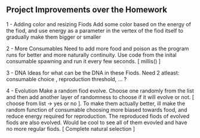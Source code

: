 <h2> Project Improvements over the Homework </h2>


1 - Adding color and resizing Fiods 
Add some color based on the energy of the fiod, and use energy as a parameter in the vertex of the fiod itself to gradually make them bigger or smaller

2 - More Consumables
Need to add more food and poison as the program runs for better and more naturally continuity. Use code from the inital consumable spawning and run it every few seconds. [ millis() ]

3 - DNA 
Ideas for what can be the DNA in these Fiods. Need 2 atleast: consumable choice , reproduction threshold, ... ? 


4 - Evolution
Make a random fiod evolve. Choose one randomly from the list and then add another layer of randomness to choose if it will evolve or not. [ choose from list -> yes or no ]. To make them actually better, ill make the random function of consumable choosing more biased towards food, and reduce energy required for reproduction. The reproduced fiods of evolved fiods are also evolved. Would be cool to see all of them evovled and have no more regular fiods. [ Complete natural selection ]

